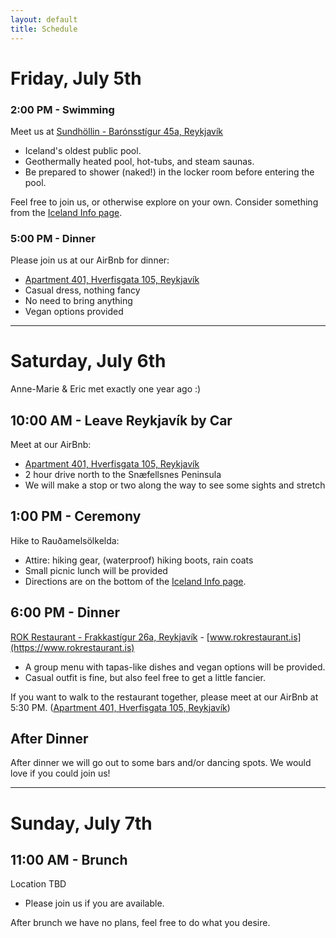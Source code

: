 ```yaml
---
layout: default
title: Schedule
---
```

# Friday, July 5th

### 2:00 PM - Swimming

Meet us at [Sundhöllin - Barónsstígur 45a, Reykjavík](https://goo.gl/maps/kVZVGgNEr5Q2)
* Iceland's oldest public pool.
* Geothermally heated pool, hot-tubs, and steam saunas.
* Be prepared to shower (naked!) in the locker room before entering the pool.

Feel free to join us, or otherwise explore on your own.  Consider something from the [Iceland Info page](https://rltvty.github.io/olkelda/icelandinfo.html).

### 5:00 PM - Dinner

Please join us at our AirBnb for dinner:
* [Apartment 401, Hverfisgata 105, Reykjavík](https://goo.gl/maps/XRSJt8agZ1s)
* Casual dress, nothing fancy
* No need to bring anything
* Vegan options provided

---
# Saturday, July 6th

Anne-Marie & Eric met exactly one year ago :)

## 10:00 AM - Leave Reykjavík by Car 
Meet at our AirBnb:
* [Apartment 401, Hverfisgata 105, Reykjavík](https://goo.gl/maps/XRSJt8agZ1s)
* 2 hour drive north to the Snæfellsnes Peninsula
* We will make a stop or two along the way to see some sights and stretch

## 1:00 PM - Ceremony
Hike to Rauðamelsölkelda:
* Attire: hiking gear, (waterproof) hiking boots, rain coats
* Small picnic lunch will be provided
* Directions are on the bottom of the [Iceland Info page](https://rltvty.github.io/olkelda/icelandinfo.html).

## 6:00 PM - Dinner
[ROK Restaurant - Frakkastígur 26a, Reykjavík](https://goo.gl/maps/AWnTpAxM1zn) - [www.rokrestaurant.is](https://www.rokrestaurant.is)
* A group menu with tapas-like dishes and vegan options will be provided.
* Casual outfit is fine, but also feel free to get a little fancier.

If you want to walk to the restaurant together, please meet at our AirBnb at 5:30 PM. ([Apartment 401, Hverfisgata 105, Reykjavík](https://goo.gl/maps/XRSJt8agZ1s))

## After Dinner
After dinner we will go out to some bars and/or dancing spots. We would love if you could join us!

---
# Sunday, July 7th

## 11:00 AM - Brunch
Location TBD
* Please join us if you are available.

After brunch we have no plans, feel free to do what you desire. 
